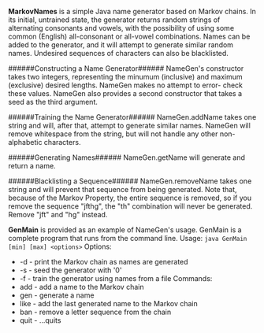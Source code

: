 **MarkovNames** is a simple Java name generator based on Markov chains. In its 
initial, untrained state, the generator returns random strings of alternating 
consonants and vowels, with the possibility of using some common (English) 
all-consonant or all-vowel combinations. Names can be added to the generator, 
and it will attempt to generate similar random names. Undesired sequences of 
characters can also be blacklisted.

######Constructing a Name Generator######
NameGen's constructor takes two integers, representing the minumum (inclusive)
and maximum (exclusive) desired lengths. NameGen makes no attempt to error-
check these values. NameGen also provides a second constructor that takes a seed
as the third argument.

######Training the Name Generator######
NameGen.addName takes one string and will, after that, attempt to generate
similar names. NameGen will remove whitespace from the string, but will not
handle any other non-alphabetic characters.

######Generating Names######
NameGen.getName will generate and return a name.

######Blacklisting a Sequence######
NameGen.removeName takes one string and will prevent that sequence from being
generated. Note that, because of the Markov Property, the entire sequence is
removed, so if you remove the sequence "jfthg", the "th" combination will never
be generated. Remove "jft" and "hg" instead.

**GenMain** is provided as an example of NameGen's usage. GenMain is a complete
program that runs from the command line.
Usage: `java GenMain [min] [max] <options>`
Options:
- -d - print the Markov chain as names are generated
- -s - seed the generator with '0'
- -f - train the generator using names from a file
Commands:
- add - add a name to the Markov chain
- gen - generate a name
- like - add the last generated name to the Markov chain
- ban - remove a letter sequence from the chain
- quit - ...quits

